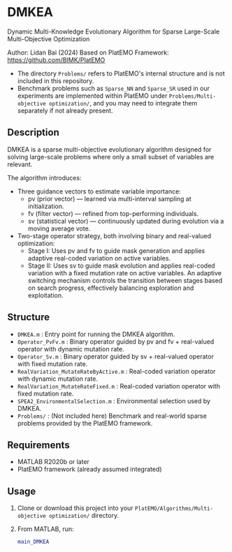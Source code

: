 # DMKEA
Dynamic Multi-Knowledge Evolutionary Algorithm for Sparse Large-Scale Multi-Objective Optimization

Author: Lidan Bai (2024)
Based on PlatEMO Framework: https://github.com/BIMK/PlatEMO
- The directory `Problems/` refers to PlatEMO's internal structure and is not included in this repository.
- Benchmark problems such as `Sparse_NN` and `Sparse_SR` used in our experiments are implemented within PlatEMO under `Problems/Multi-objective optimization/`, and you may need to integrate them separately if not already present.

Description
-----------
DMKEA is a sparse multi-objective evolutionary algorithm designed for solving large-scale problems where only a small subset of variables are relevant.

The algorithm introduces:
- Three guidance vectors to estimate variable importance:
  - pv (prior vector) — learned via multi-interval sampling at initialization.
  - fv (filter vector) — refined from top-performing individuals.
  - sv (statistical vector) — continuously updated during evolution via a moving average vote.
- Two-stage operator strategy, both involving binary and real-valued optimization:
  - Stage I: Uses pv and fv to guide mask generation and applies adaptive real-coded variation on active variables.
  - Stage II: Uses sv to guide mask evolution and applies real-coded variation with a fixed mutation rate on active variables.
An  adaptive switching mechanism controls the transition between stages based on search progress, effectively balancing exploration and exploitation.

Structure
---------
- `DMKEA.m` : Entry point for running the DMKEA algorithm.
- `Operator_PvFv.m` : Binary operator guided by pv and fv + real-valued operator with dynamic mutation rate.
- `Operator_Sv.m` : Binary operator guided by sv + real-valued operator with fixed mutation rate.
- `RealVariation_MutateRateByActive.m` : Real-coded variation operator with dynamic mutation rate.
- `RealVariation_MutateRateFixed.m` : Real-coded variation operator with fixed mutation rate.
- `SPEA2_EnvironmentalSelection.m` : Environmental selection used by DMKEA.
- `Problems/` : (Not included here) Benchmark and real-world sparse problems provided by the PlatEMO framework.

Requirements
------------
- MATLAB R2020b or later
- PlatEMO framework (already assumed integrated)

Usage
-----
1. Clone or download this project into your `PlatEMO/Algorithms/Multi-objective optimization/` directory.
2. From MATLAB, run:

   ```matlab
   main_DMKEA
